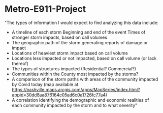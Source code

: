 # Metro-E911-Project

"The types of information I would expect to find analyzing this data include:

- A timeline of each storm
Beginning and end of the event
Times of stronger storm impacts, based on call volumes
- The geographic path of the storm generating reports of damage or impact
- Locations of heaviest storm impact based on call volume
- Locations less impacted or not impacted, based on call volume (or lack thereof)
- The types of structures impacted (Residential? Commercial?)
- Communities within the County most impacted by the storms?
- A comparison of the storm paths with areas of the community impacted by Covid today (map available at https://nashville.maps.arcgis.com/apps/MapSeries/index.html?appid=30dd8aa876164e05ad6c0a1726fc77a4)
- A correlation identifying the demographic and economic realities of each community impacted by the storm and to what severity"
